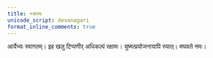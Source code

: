```yaml
---
title: +कल्पः  
unicode_script: devanagari  
format_inline_comments: true  
---
```


आर्येभ्यः स्वागतम्। इह खलु टिप्पणीर् अधिकल्पं रक्षामः। युष्मत्प्रयोजनायापि स्यात्। मघवते नमः।